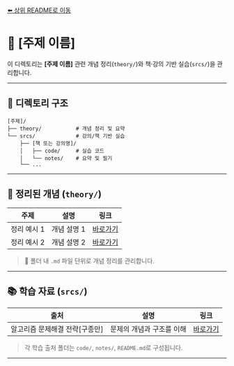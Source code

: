 [⬅️ 상위 README로 이동](../README.md)
# 📘 \[주제 이름]

이 디렉토리는 **\[주제 이름]** 관련 개념 정리(`theory/`)와 책·강의 기반 실습(`srcs/`)을 관리합니다.

---

## 📂 디렉토리 구조

```
[주제]/  
├── theory/           # 개념 정리 및 요약  
└── srcs/             # 강의/책 기반 실습  
    ├── [책 또는 강의명]/  
    │   ├── code/     # 실습 코드  
    │   └── notes/    # 요약 및 필기  
    └── ...  
```

---

## 🧠 정리된 개념 (`theory/`)

| 주제      | 설명      | 링크                        |
| ------- | ------- | ------------------------- |
| 정리 예시 1 | 개념 설명 1 | [바로가기](./theory/정리파일1.md) |
| 정리 예시 2 | 개념 설명 2 | [바로가기](./theory/정리파일2.md) |

> 📌 폴더 내 `.md` 파일 단위로 개념 정리를 관리합니다.

---

## 📚 학습 자료 (`srcs/`)

| 출처          | 설명              | 링크                          |
| ----------- | --------------- | --------------------------- |
| 알고리즘 문제해결 전략[구종만] | 문제의 개념과 구조를 이해    | [바로가기](./srcs/APSS/README.md)       |

> 각 학습 출처 폴더는 `code/`, `notes/`, `README.md`로 구성됩니다.

---
